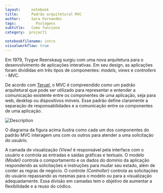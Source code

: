 ```yaml
---
layout:     notebook
title:      Padrão arquitetural MVC
author:     Sara Fernandes
tags: 		  Postagens
subtitle:   Como funciona
category:  project1

notebookfilename: intro
visualworkflow: true
---
```


Em 1979, Trygve Reenskaug surgiu com uma nova arquitetura para o desenvolvimento de aplicações interativas. Em seu design, as aplicações foram divididas em três tipos de componentes: *models*, *views* e *controllers* - MVC.

De acordo com [Teruel](http://www.buscape.com.br/arquitetura-de-sistemas-para-web-com-java-utilizando-design-patterns-e-frameworks-evandro-carlos-teruel-8539902214), o MVC é compreendido como um padrão arquitetural que pode ser utilizado para representar e entender a comunicação existente entre os componentes de uma aplicação, seja para web, desktop ou dispositivos móveis. Esse padrão define claramente a separação de responsabilidades e a comunicação entre os componentes de uma aplicação.

![Description](http://sarafernandes.github.io/img/mvc.png)

O diagrama da figura acima ilustra como cada um dos componentes do padrão MVC interagem uns com os outros para atender a uma solicitação do usuário.

A camada de visualização *(View)* é responsável pela interface com o usuário e controla as entradas e saídas gráficas e textuais. O modelo *(Model)* controla o comportamento e os dados do domínio da aplicação respondendo as solicitações e instruções para mudar seu estado, além de conter as regras de negócio. O controle *(Controller)* controla as solicitações do usuário repassando as mesmas para o modelo ou para a visualização adequadamente. Essa divisão em camadas tem o objetivo de aumentar a flexibilidade e a reuso do códico.
